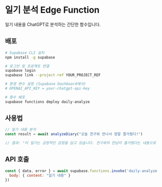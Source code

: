 # 일기 분석 Edge Function

일기 내용을 ChatGPT로 분석하는 간단한 함수입니다.

## 배포

```bash
# Supabase CLI 설치
npm install -g supabase

# 로그인 및 프로젝트 연결
supabase login
supabase link --project-ref YOUR_PROJECT_REF

# 환경 변수 설정 (Supabase Dashboard에서)
# OPENAI_API_KEY = your-chatgpt-api-key

# 함수 배포
supabase functions deploy daily-analyze
```

## 사용법

```javascript
// 일기 내용 분석
const result = await analyzeDiary("오늘 친구와 만나서 정말 즐거웠다!")

// 결과: "이 일기는 긍정적인 감정을 담고 있습니다. 친구와의 만남이 즐거웠다는 내용으로 기쁨과 만족감이 느껴집니다..."
```

## API 호출

```javascript
const { data, error } = await supabase.functions.invoke('daily-analyze', {
  body: { content: "일기 내용" }
})
``` 